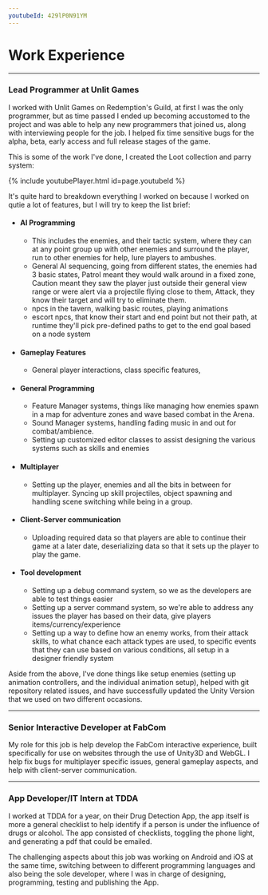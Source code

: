 ```yaml
---
youtubeId: 429lP0N91YM
---
```

# Work Experience
* * *
### Lead Programmer at Unlit Games
I worked with Unlit Games on Redemption's Guild, at first I was the only programmer, but as time passed I ended up becoming accustomed to the project and was able to help any new programmers that joined us, along with interviewing people for the job. I helped fix time sensitive bugs for the alpha, beta, early access and full release stages of the game.

This is some of the work I've done, I created the Loot collection and parry system:

{% include youtubePlayer.html id=page.youtubeId %}

It's quite hard to breakdown everything I worked on because I worked on qutie a lot of features, but I will try to keep the list brief:

- #### AI Programming
  - This includes the enemies, and their tactic system, where they can at any point group up with other enemies and surround the player, run to other enemies for help, lure players to ambushes. 
  - General AI sequencing, going from different states, the enemies had 3 basic states, Patrol meant they would walk around in a fixed zone, Caution meant they saw the player just outside their general view range or were alert via a projectile flying close to them, Attack, they know their target and will try to eliminate them.
  - npcs in the tavern, walking basic routes, playing animations
  - escort npcs, that know their start and end point but not their path, at runtime they'll pick pre-defined paths to get to the end goal based on a node system

- #### Gameplay Features
  - General player interactions, class specific features, 

- #### General Programming
  - Feature Manager systems, things like managing how enemies spawn in a map for adventure zones and wave based combat in the Arena. 
  - Sound Manager systems, handling fading music in and out for combat/ambience.
  - Setting up customized editor classes to assist designing the various systems such as skills and enemies

- #### Multiplayer
  - Setting up the player, enemies and all the bits in between for multiplayer. Syncing up skill projectiles, object spawning and handling scene switching while being in a group.

- #### Client-Server communication
  - Uploading required data so that players are able to continue their game at a later date, deserializing data so that it sets up the player to play the game.

- #### Tool development
  - Setting up a debug command system, so we as the developers are able to test things easier
  - Setting up a server command system, so we're able to address any issues the player has based on their data, give players items/currency/experience
  - Setting up a way to define how an enemy works, from their attack skills, to what chance each attack types are used, to specific events that they can use based on various conditions, all setup in a designer friendly system


Aside from the above, I've done things like setup enemies (setting up animation controllers, and the individual animation setup), helped with git repository related issues, and have successfully updated the Unity Version that we used on two different occasions.
* * *
### Senior Interactive Developer at FabCom

My role for this job is help develop the FabCom interactive experience, built specifically for use on websites through the use of Unity3D and WebGL. I help fix bugs for multiplayer specific issues, general gameplay aspects, and help with client-server communication.
* * *
### App Developer/IT Intern at TDDA
I worked at TDDA for a year, on their Drug Detection App, the app itself is more a general checklist to help identify if a person is under the influence of drugs or alcohol. The app consisted of checklists, toggling the phone light, and generating a pdf that could be emailed.

The challenging aspects about this job was working on Android and iOS at the same time, switching between to different programming languages and also being the sole developer, where I was in charge of designing, programming, testing and publishing the App.
